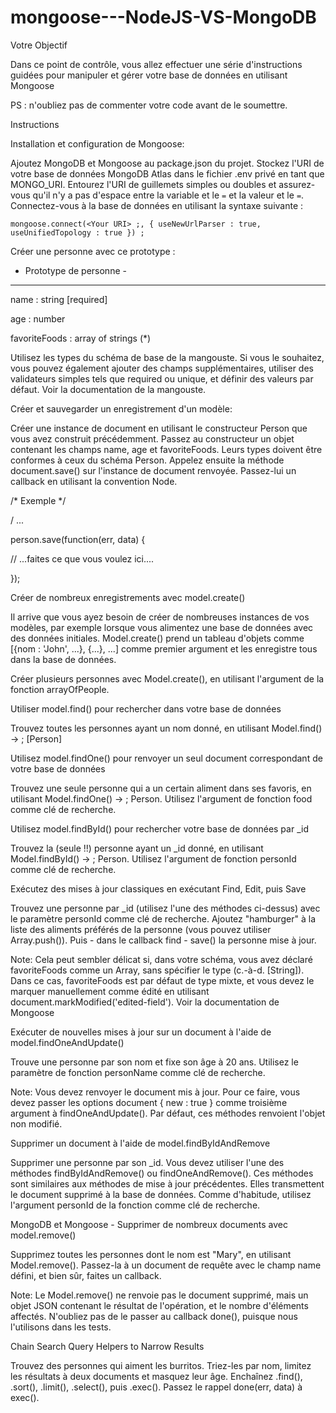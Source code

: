 # mongoose---NodeJS-VS-MongoDB

Votre Objectif

 

Dans ce point de contrôle, vous allez effectuer une série d'instructions guidées pour manipuler et gérer votre base de données en utilisant Mongoose

PS : n'oubliez pas de commenter votre code avant de le soumettre.

Instructions

 

Installation et configuration de Mongoose:

Ajoutez MongoDB et Mongoose au package.json du projet.  Stockez l'URI de votre base de données MongoDB Atlas dans le fichier .env privé en tant que MONGO_URI. Entourez l'URI de guillemets simples ou doubles et assurez-vous qu'il n'y a pas d'espace entre la variable et le `=` et la valeur et le `=`. Connectez-vous à la base de données en utilisant la syntaxe suivante :

`mongoose.connect(<Your URI> ;, { useNewUrlParser : true, useUnifiedTopology : true }) ; `

 

Créer une personne avec ce prototype :

- Prototype de personne -

--------------------

name : string [required]

age : number

favoriteFoods : array of strings (*)

 

Utilisez les types du schéma de base de la mangouste. Si vous le souhaitez, vous pouvez également ajouter des champs supplémentaires, utiliser des validateurs simples tels que required ou unique, et définir des valeurs par défaut. Voir la documentation de la mangouste.

 

Créer et sauvegarder un enregistrement d'un modèle:

Créer une instance de document en utilisant le constructeur Person que vous avez construit précédemment. Passez au constructeur un objet contenant les champs name, age et favoriteFoods. Leurs types doivent être conformes à ceux du schéma Person. Appelez ensuite la méthode document.save() sur l'instance de document renvoyée. Passez-lui un callback en utilisant la convention Node. 

 

/* Exemple */

/ ...

person.save(function(err, data) {

  // ...faites ce que vous voulez ici....

});

 

Créer de nombreux enregistrements avec model.create()

Il arrive que vous ayez besoin de créer de nombreuses instances de vos modèles, par exemple lorsque vous alimentez une base de données avec des données initiales. Model.create() prend un tableau d'objets comme [{nom : 'John', ...}, {...}, ...] comme premier argument et les enregistre tous dans la base de données.

 

Créer plusieurs personnes avec Model.create(), en utilisant l'argument de la fonction arrayOfPeople.

 

Utiliser model.find() pour rechercher dans votre base de données

Trouvez toutes les personnes ayant un nom donné, en utilisant Model.find() -> ; [Person]

 

Utilisez model.findOne() pour renvoyer un seul document correspondant de votre base de données

Trouvez une seule personne qui a un certain aliment dans ses favoris, en utilisant Model.findOne() -> ; Person. Utilisez l'argument de fonction food comme clé de recherche.

 

Utilisez model.findById() pour rechercher votre base de données par _id

Trouvez la (seule !!) personne ayant un _id donné, en utilisant Model.findById() -> ; Person. Utilisez l'argument de fonction personId comme clé de recherche.

 

Exécutez des mises à jour classiques en exécutant Find, Edit, puis Save

Trouvez une personne par _id (utilisez l'une des méthodes ci-dessus) avec le paramètre personId comme clé de recherche. Ajoutez "hamburger" à la liste des aliments préférés de la personne (vous pouvez utiliser Array.push()). Puis - dans le callback find - save() la personne mise à jour.

Note: Cela peut sembler délicat si, dans votre schéma, vous avez déclaré favoriteFoods comme un Array, sans spécifier le type (c.-à-d. [String]). Dans ce cas, favoriteFoods est par défaut de type mixte, et vous devez le marquer manuellement comme édité en utilisant document.markModified('edited-field'). Voir la documentation de Mongoose

 

Exécuter de nouvelles mises à jour sur un document à l'aide de model.findOneAndUpdate()

Trouve une personne par son nom et fixe son âge à 20 ans. Utilisez le paramètre de fonction personName comme clé de recherche.

Note: Vous devez renvoyer le document mis à jour. Pour ce faire, vous devez passer les options document { new : true } comme troisième argument à findOneAndUpdate(). Par défaut, ces méthodes renvoient l'objet non modifié.

 

Supprimer un document à l'aide de model.findByIdAndRemove

Supprimer une personne par son _id. Vous devez utiliser l'une des méthodes findByIdAndRemove() ou findOneAndRemove(). Ces méthodes sont similaires aux méthodes de mise à jour précédentes. Elles transmettent le document supprimé à la base de données. Comme d'habitude, utilisez l'argument personId de la fonction comme clé de recherche.

 

MongoDB et Mongoose - Supprimer de nombreux documents avec model.remove()

Supprimez toutes les personnes dont le nom est "Mary", en utilisant Model.remove(). Passez-la à un document de requête avec le champ name défini, et bien sûr, faites un callback.

Note: Le Model.remove() ne renvoie pas le document supprimé, mais un objet JSON contenant le résultat de l'opération, et le nombre d'éléments affectés. N'oubliez pas de le passer au callback done(), puisque nous l'utilisons dans les tests.

 

Chain Search Query Helpers to Narrow Results

Trouvez des personnes qui aiment les burritos. Triez-les par nom, limitez les résultats à deux documents et masquez leur âge. Enchaînez .find(), .sort(), .limit(), .select(), puis .exec(). Passez le rappel done(err, data) à exec().

